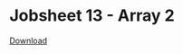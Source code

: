 # Jobsheet 13 - Array 2

[Download](https://drive.google.com/open?id=1IlFvfFsbXup_bu-9bH1v6O6kCYm1zTDV)
